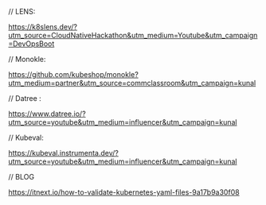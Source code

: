 
// LENS:

https://k8slens.dev/?utm_source=CloudNativeHackathon&utm_medium=Youtube&utm_campaign=DevOpsBoot

// Monokle:

https://github.com/kubeshop/monokle?utm_medium=partner&utm_source=commclassroom&utm_campaign=kunal

// Datree :

https://www.datree.io/?utm_source=youtube&utm_medium=influencer&utm_campaign=kunal

// Kubeval:

https://kubeval.instrumenta.dev/?utm_source=youtube&utm_medium=influencer&utm_campaign=kunal

// BLOG

https://itnext.io/how-to-validate-kubernetes-yaml-files-9a17b9a30f08